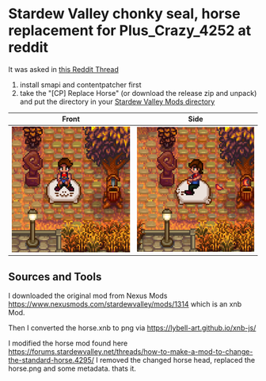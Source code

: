 # Stardew Valley chonky seal, horse replacement for Plus_Crazy_4252 at reddit

It was asked in [this Reddit Thread](https://www.reddit.com/r/StardewValley/comments/1jnxub0/this_has_been_haunting_me_for_3_years_since_may/)

1. install smapi and contentpatcher first
2. take the "[CP] Replace Horse" (or download the release zip and unpack) and put the directory in your [Stardew Valley Mods directory](https://stardewvalleywiki.com/Modding:Player_Guide/Getting_Started#Find_your_game_folder)

| Front             | Side            |
|-------------------|-----------------|
|![front](front.png)|![side](side.png)|



## Sources and Tools
I downloaded the original mod from Nexus Mods https://www.nexusmods.com/stardewvalley/mods/1314 which is an xnb Mod.

Then I converted the horse.xnb to png via https://lybell-art.github.io/xnb-js/

I modified the horse mod found here https://forums.stardewvalley.net/threads/how-to-make-a-mod-to-change-the-standard-horse.4295/ I removed the changed horse head, replaced the horse.png and some metadata. thats it.

